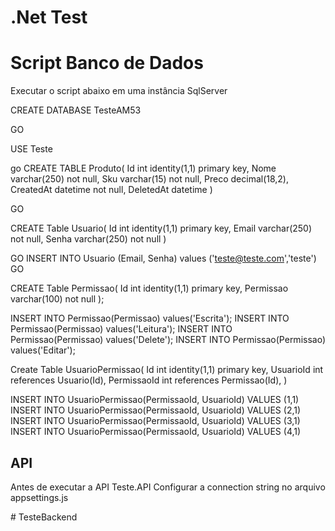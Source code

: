 # .Net Test 

# Script Banco de Dados

  
Executar o script abaixo em uma instância SqlServer 

  
CREATE DATABASE TesteAM53

  
GO

  
USE  Teste

go 
CREATE TABLE Produto(
	Id int identity(1,1) primary key,
	Nome varchar(250) not null,
	Sku varchar(15) not null,
	Preco decimal(18,2),
	CreatedAt datetime not null,
	DeletedAt datetime
)

GO

CREATE Table Usuario(
	Id int identity(1,1) primary key,
	Email varchar(250) not null,
	Senha  varchar(250) not null
)

GO
INSERT INTO Usuario (Email, Senha) values ('teste@teste.com','teste')
GO

CREATE Table Permissao(
	Id int identity(1,1) primary key,
	Permissao varchar(100) not null
);

INSERT INTO Permissao(Permissao) values('Escrita');
INSERT INTO Permissao(Permissao) values('Leitura');
INSERT INTO Permissao(Permissao) values('Delete');
INSERT INTO Permissao(Permissao) values('Editar');

Create Table UsuarioPermissao(
	Id int identity(1,1) primary key,
	UsuarioId int  references Usuario(Id),
	PermissaoId int  references Permissao(Id),
)


INSERT INTO UsuarioPermissao(PermissaoId, UsuarioId) VALUES (1,1)
INSERT INTO UsuarioPermissao(PermissaoId, UsuarioId) VALUES (2,1)
INSERT INTO UsuarioPermissao(PermissaoId, UsuarioId) VALUES (3,1)
INSERT INTO UsuarioPermissao(PermissaoId, UsuarioId) VALUES (4,1)


## API

Antes de executar a API Teste.API
Configurar a connection string no arquivo appsettings.js


#   T e s t e B a c k e n d 
 
 
